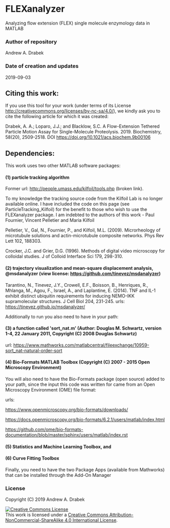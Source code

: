 # FLEXanalyzer
Analyzing flow extension (FLEX) single molecule enzymology data in MATLAB

### Author of repository
Andrew A. Drabek

### Date of creation and updates
2019-09-03

## Citing this work:
If you use this tool for your work (under terms of its License http://creativecommons.org/licenses/by-nc-sa/4.0/), we kindly ask you to cite the following article for which it was created:

Drabek, A. A.; Loparo, J.J.; and Blacklow, S.C. A Flow-Extension Tethered Particle Motion Assay for Single-Molecule Proteolysis. 2019. Biochemistry, 58(20), 2509-2518. DOI https://doi.org/10.1021/acs.biochem.9b00106

## Dependencies:
This work uses two other MATLAB software packages: 

#### (1) particle tracking algorithm

Former url: http://people.umass.edu/kilfoil/tools.php (broken link).

To my knowledge the tracking source code from the Kilfoil Lab is no longer available online. I have included the code on this page (see ParticleTracking_Kilfoil) for the benefit to those who wish to use the FLEXanalyzer package. I am indebted to the authors of this work - Paul Fournier, Vincent Pelletier and Maria Kilfoil

Pelletier, V., Gal, N., Fournier, P., and Kilfoil, M.L. (2009). Microrheology of microtubule solutions and actin-microtubule composite networks. Phys Rev Lett 102, 188303.

Crocker, J.C. and Grier, D.G. (1996). Methods of digital video microscopy for colloidal studies. J of Colloid  Interface Sci 179, 298-310.


#### (2) trajectory visualization and mean-square displacement analysis, @msdanalyzer (view license: https://github.com/tinevez/msdanalyzer)
    
Tarantino, N., Tinevez, J.Y., Crowell, E.F., Boisson, B., Henriques, R., Mhlanga, M., Agou, F., Israel, A., and Laplantine, E. (2014). TNF and IL-1 exhibit distinct ubiquitin requirements for inducing NEMO-IKK supramolecular structures. J Cell Biol 204, 231-245.
  urls: https://tinevez.github.io/msdanalyzer/


Additionally to run you also need to have in your path:

#### (3) a function called 'sort_nat.m' (Author: Douglas M. Schwartz, version 1-4, 22 January 2011, Copyright (C) 2008 Douglas Schwartz)
url: https://www.mathworks.com/matlabcentral/fileexchange/10959-sort_nat-natural-order-sort




#### (4) Bio-Formats MATLAB Toolbox (Copyright (C) 2007 - 2015 Open Microscopy Environment)

You will also need to have the Bio-Formats package (open source) added to your path, since the input this code was written for came from an Open Microscopy Environment (OME) file format:

urls: 

https://www.openmicroscopy.org/bio-formats/downloads/

https://docs.openmicroscopy.org/bio-formats/6.2.1/users/matlab/index.html

https://github.com/ome/bio-formats-documentation/blob/master/sphinx/users/matlab/index.rst
    


#### (5) Statistics and Machine Learning Toolbox, and

#### (6) Curve Fitting Toolbox

Finally, you need to have the two Package Apps (available from Mathworks) that can be installed through the Add-On Manager


### License
Copyright (C) 2019 Andrew A. Drabek

<a rel="license" href="http://creativecommons.org/licenses/by-nc-sa/4.0/"><img alt="Creative Commons License" style="border-width:0" src="https://i.creativecommons.org/l/by-nc-sa/4.0/88x31.png" /></a><br />This work is licensed under a <a rel="license" href="http://creativecommons.org/licenses/by-nc-sa/4.0/">Creative Commons Attribution-NonCommercial-ShareAlike 4.0 International License</a>.
